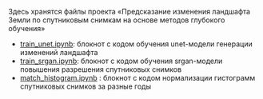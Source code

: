 Здесь хранятся файлы проекта «Предсказание изменения ландшафта Земли по спутниковым снимкам на основе методов глубокого обучения»

- [train_unet.ipynb](https://github.com/prozoroff/cv-otus/blob/main/project/train_unet.ipynb): блокнот с кодом обучения unet-модели генерации изменений ландшафта
- [train_srgan.ipynb](https://github.com/prozoroff/cv-otus/blob/main/project/train_srgan.ipynb): блокнот с кодом обучения srgan-модели повышения разрешения спутниковых снимков
- [match_histogram.ipynb](https://github.com/prozoroff/cv-otus/blob/main/project/match_histogram.ipynb)
: блокнот с кодом нормализации гистограмм спутниковых снимков за разные годы
